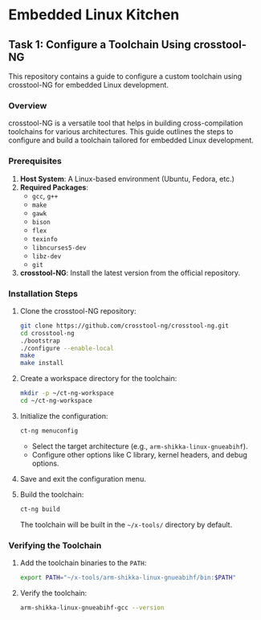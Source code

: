 # Embedded Linux Kitchen

## Task 1: Configure a Toolchain Using crosstool-NG

This repository contains a guide to configure a custom toolchain using crosstool-NG for embedded Linux development.

### Overview

crosstool-NG is a versatile tool that helps in building cross-compilation toolchains for various architectures. This guide outlines the steps to configure and build a toolchain tailored for embedded Linux development.

### Prerequisites

1. **Host System**: A Linux-based environment (Ubuntu, Fedora, etc.)
2. **Required Packages**:
   - `gcc`, `g++`
   - `make`
   - `gawk`
   - `bison`
   - `flex`
   - `texinfo`
   - `libncurses5-dev`
   - `libz-dev`
   - `git`
3. **crosstool-NG**: Install the latest version from the official repository.

### Installation Steps

1. Clone the crosstool-NG repository:
   ```bash
   git clone https://github.com/crosstool-ng/crosstool-ng.git
   cd crosstool-ng
   ./bootstrap
   ./configure --enable-local
   make
   make install
   ```

2. Create a workspace directory for the toolchain:
   ```bash
   mkdir -p ~/ct-ng-workspace
   cd ~/ct-ng-workspace
   ```

3. Initialize the configuration:
   ```bash
   ct-ng menuconfig
   ```
   - Select the target architecture (e.g., `arm-shikka-linux-gnueabihf`).
   - Configure other options like C library, kernel headers, and debug options.

4. Save and exit the configuration menu.

5. Build the toolchain:
   ```bash
   ct-ng build
   ```

   The toolchain will be built in the `~/x-tools/` directory by default.

### Verifying the Toolchain

1. Add the toolchain binaries to the `PATH`:
   ```bash
   export PATH="~/x-tools/arm-shikka-linux-gnueabihf/bin:$PATH"
   ```

2. Verify the toolchain:
   ```bash
   arm-shikka-linux-gnueabihf-gcc --version
   ```



